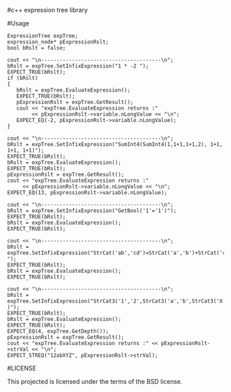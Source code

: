 #c++ expression tree library

#Usage 
 
    ExpressionTree expTree;
    expression_node* pExpressionRslt;
    bool bRslt = false;

    cout << "\n---------------------------------------\n";
    bRslt = expTree.SetInfixExpression("1 * -2 ");
    EXPECT_TRUE(bRslt);
    if (bRslt)
    {
       bRslt = expTree.EvaluateExpression();
       EXPECT_TRUE(bRslt);
       pExpressionRslt = expTree.GetResult();
       cout << "expTree.EvaluateExpression returns :" 
            << pExpressionRslt->variable.nLongValue << "\n";
       EXPECT_EQ(-2, pExpressionRslt->variable.nLongValue);
    }

    cout << "\n---------------------------------------\n";
    bRslt = expTree.SetInfixExpression("SumInt4(SumInt4(1,1+1,1+1,2), 1+1, 1+1, 1+1)");
    EXPECT_TRUE(bRslt);
    bRslt = expTree.EvaluateExpression();
    EXPECT_TRUE(bRslt);
    pExpressionRslt = expTree.GetResult();
    cout << "expTree.EvaluateExpression returns :" 
         << pExpressionRslt->variable.nLongValue << "\n";
    EXPECT_EQ(13, pExpressionRslt->variable.nLongValue);
   
    cout << "\n---------------------------------------\n";
    bRslt = expTree.SetInfixExpression("GetBool('1'='1')");
    EXPECT_TRUE(bRslt);
    bRslt = expTree.EvaluateExpression();
    EXPECT_TRUE(bRslt);
   
    cout << "\n---------------------------------------\n";
    bRslt = expTree.SetInfixExpression("StrCat('ab','cd')=StrCat('a','b')+StrCat('c','d') ");
    EXPECT_TRUE(bRslt);
    bRslt = expTree.EvaluateExpression();
    EXPECT_TRUE(bRslt);
   
    cout << "\n---------------------------------------\n";
    bRslt = expTree.SetInfixExpression("StrCat3('1','2',StrCat3('a','b',StrCat3('X','Y','Z')) )");
    EXPECT_TRUE(bRslt);
    bRslt = expTree.EvaluateExpression();
    EXPECT_TRUE(bRslt);
    EXPECT_EQ(4, expTree.GetDepth());
    pExpressionRslt = expTree.GetResult();
    cout << "expTree.EvaluateExpression returns :" << pExpressionRslt->strVal << "\n";
    EXPECT_STREQ("12abXYZ", pExpressionRslt->strVal);
 
#LICENSE

This projected is licensed under the terms of the BSD license.

